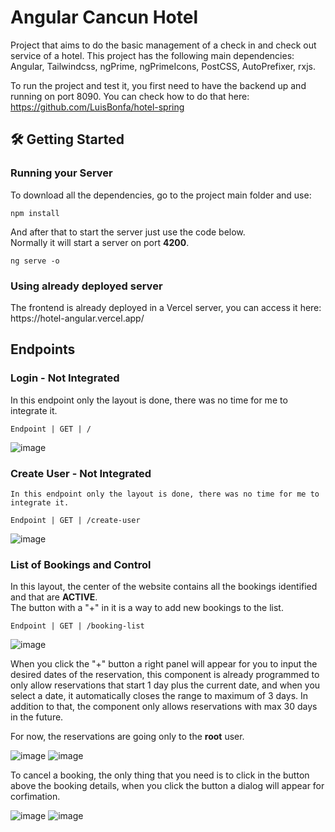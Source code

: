 # Angular Cancun Hotel

Project that aims to do the basic management of a check in and check out service of a hotel. This project has the following main dependencies: Angular, Tailwindcss, ngPrime, ngPrimeIcons, PostCSS, AutoPrefixer, rxjs.

To run the project and test it, you first need to have the backend up and running on port 8090. You can check how to do that here: 
https://github.com/LuisBonfa/hotel-spring

<h2>🛠 Getting Started</h2>

<h3>Running your Server</h3>

To download all the dependencies, go to the project main folder and use:

    npm install

And after that to start the server just use the code below. <br>
Normally it will start a server on port **4200**.

    ng serve -o
 
 
<h3>Using already deployed server</h3>
The frontend is already deployed in a Vercel server, you can access it here: 
https://hotel-angular.vercel.app/

<h2>Endpoints </h2>

<h3>Login - Not Integrated</h3>

In this endpoint only the layout is done, there was no time for me to integrate it.

    Endpoint | GET | /

![image](https://user-images.githubusercontent.com/22968049/192288124-ac272630-f218-4162-bbb8-1d8f6096957c.png)

<h3>Create User - Not Integrated</h3>

    In this endpoint only the layout is done, there was no time for me to integrate it.

    Endpoint | GET | /create-user

![image](https://user-images.githubusercontent.com/22968049/192288152-bd9eca08-79c2-4a2c-93c0-316dcf986efc.png)

<h3>List of Bookings and Control</h3>

In this layout, the center of the website contains all the bookings identified and that are **ACTIVE**. <br>
The button with a "+" in it is a way to add new bookings to the list.

    Endpoint | GET | /booking-list

![image](https://user-images.githubusercontent.com/22968049/192288177-25d7ceae-a03f-4d20-b588-2fc2386c905b.png)

When you click the "+" button a right panel will appear for you to input the desired dates of the reservation, this component
is already programmed to only allow reservations that start 1 day plus the current date, and when you select a date, it automatically closes the range to maximum of 3 days. In addition to that, the component only allows reservations with max 30 days in the future.

For now, the reservations are going only to the **root** user.

![image](https://user-images.githubusercontent.com/22968049/192288232-cab7d364-3ead-405d-b96f-16e7ea7420ce.png)
![image](https://user-images.githubusercontent.com/22968049/192288436-3a5129a8-212b-49a6-94ac-a760b5ebb9f4.png)

To cancel a booking, the only thing that you need is to click in the button above the booking details, when you click the button a dialog will appear for corfimation.

![image](https://user-images.githubusercontent.com/22968049/192292565-96e90a10-2027-485c-8a91-1ad6197a8457.png)
![image](https://user-images.githubusercontent.com/22968049/192292762-e6466f9c-5fb2-4138-9e52-3f8780c7bd36.png)





